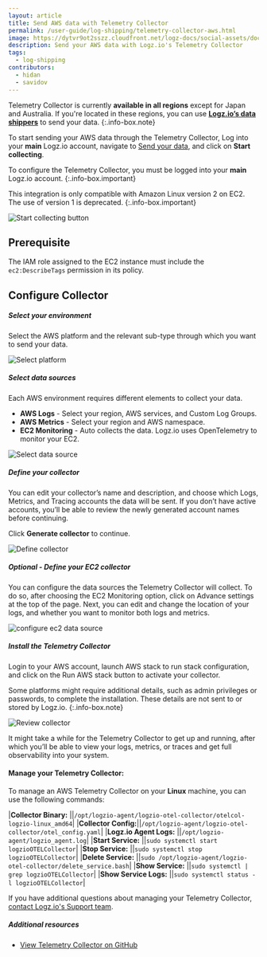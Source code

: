 ```yaml
---
layout: article
title: Send AWS data with Telemetry Collector
permalink: /user-guide/log-shipping/telemetry-collector-aws.html
image: https://dytvr9ot2sszz.cloudfront.net/logz-docs/social-assets/docs-social.jpg
description: Send your AWS data with Logz.io's Telemetry Collector
tags:
  - log-shipping
contributors:
  - hidan
  - savidov
---
```


Telemetry Collector is currently **available in all regions** except for Japan and Australia. If you're located in these regions, you can use **[Logz.io’s data shippers](https://app.logz.io/#/dashboard/send-your-data/collection?tag=all&collection=all)** to send your data.
{:.info-box.note}

To start sending your AWS data through the Telemetry Collector, Log into your **main** Logz.io account, navigate to [Send your data](https://app.logz.io/#/dashboard/send-your-data), and click on **Start collecting**.


To configure the Telemetry Collector, you must be logged into your **main** Logz.io account.
{:.info-box.important}

This integration is only compatible with Amazon Linux version 2 on EC2. The use of version 1 is deprecated.
{:.info-box.important}

![Start collecting button](https://dytvr9ot2sszz.cloudfront.net/logz-docs/telemetry-agent/start-collecting-sep.png)

## Prerequisite

The IAM role assigned to the EC2 instance must include the `ec2:DescribeTags` permission in its policy.

## Configure Collector

<div class="tasklist">

##### Select your environment

Select the AWS platform and the relevant sub-type through which you want to send your data.

![Select platform](https://dytvr9ot2sszz.cloudfront.net/logz-docs/telemetry-agent/collector-main-aws-sep.png)

##### Select data sources

Each AWS environment requires different elements to collect your data.

* **AWS Logs** - Select your region, AWS services, and Custom Log Groups.
* **AWS Metrics** - Select your region and AWS namespace.
* **EC2 Monitoring** - Auto collects the data. Logz.io uses OpenTelemetry to monitor your EC2.

![Select data source](https://dytvr9ot2sszz.cloudfront.net/logz-docs/telemetry-agent/configure-aws-sep.png)

##### Define your collector

You can edit your collector’s name and description, and choose which Logs, Metrics, and Tracing accounts the data will be sent. If you don’t have active accounts, you’ll be able to review the newly generated account names before continuing.

Click **Generate collector** to continue.

![Define collector](https://dytvr9ot2sszz.cloudfront.net/logz-docs/telemetry-agent/define-aws-sep.png)


##### _Optional_ - Define your EC2 collector

You can configure the data sources the Telemetry Collector will collect. To do so, after choosing the EC2 Monitoring option, click on Advance settings at the top of the page. Next, you can edit and change the location of your logs, and whether you want to monitor both logs and metrics. 


![configure ec2 data source](https://dytvr9ot2sszz.cloudfront.net/logz-docs/telemetry-agent/configure-ec2-sep.png)


##### Install the Telemetry Collector


Login to your AWS account, launch AWS stack to run stack configuration, and click on the Run AWS stack button to activate your collector. 

Some platforms might require additional details, such as admin privileges or passwords, to complete the installation. These details are not sent to or stored by Logz.io.
{:.info-box.note}

![Review collector](https://dytvr9ot2sszz.cloudfront.net/logz-docs/telemetry-agent/activate-aws-sep.png)

It might take a while for the Telemetry Collector to get up and running, after which you’ll be able to view your logs, metrics, or traces and get full observability into your system.

</div>

#### Manage your Telemetry Collector:

To manage an AWS Telemetry Collector on your **Linux** machine, you can use the following commands:

|**Collector Binary:** ||`/opt/logzio-agent/logzio-otel-collector/otelcol-logzio-linux_amd64`|
|**Collector Config:**||`/opt/logzio-agent/logzio-otel-collector/otel_config.yaml`|
|**Logz.io Agent Logs:** ||`/opt/logzio-agent/logzio_agent.log`|
|**Start Service:** ||`sudo systemctl start logzioOTELCollector`|
|**Stop Service:** ||`sudo systemctl stop logzioOTELCollector`|
|**Delete Service:** ||`sudo /opt/logzio-agent/logzio-otel-collector/delete_service.bash`|
|**Show Service:** ||`sudo systemctl | grep logzioOTELCollector`|
|**Show Service Logs:** ||`sudo systemctl status -l logzioOTELCollector`|


If you have additional questions about managing your Telemetry Collector, [contact Logz.io's Support team](mailto:help@logz.io).


##### Additional resources

* [View Telemetry Collector on GitHub](https://github.com/logzio/logzio-agent-manifest)